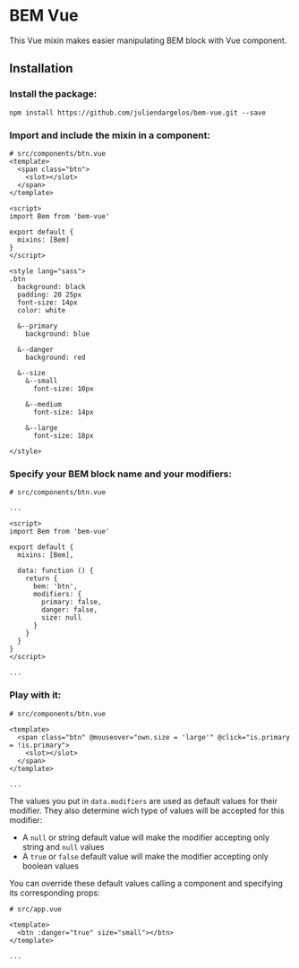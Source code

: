 # BEM Vue
This Vue mixin makes easier manipulating BEM block with Vue component.

## Installation
### Install the package:
```
npm install https://github.com/juliendargelos/bem-vue.git --save
```


### Import and include the mixin in a component:
```vue
# src/components/btn.vue
<template>
  <span class="btn">
    <slot></slot>
  </span>
</template>

<script>
import Bem from 'bem-vue'

export default {
  mixins: [Bem]
}
</script>

<style lang="sass">
.btn
  background: black
  padding: 20 25px
  font-size: 14px
  color: white

  &--primary
    background: blue

  &--danger
    background: red

  &--size
    &--small
      font-size: 10px

    &--medium
      font-size: 14px

    &--large
      font-size: 18px

</style>
```

### Specify your BEM block name and your modifiers:
```vue
# src/components/btn.vue

...

<script>
import Bem from 'bem-vue'

export default {
  mixins: [Bem],

  data: function () {
    return {
      bem: 'btn',
      modifiers: {
        primary: false,
        danger: false,
        size: null
      }
    }
  }
}
</script>

...
```

### Play with it:
```vue
# src/components/btn.vue

<template>
  <span class="btn" @mouseover="own.size = 'large'" @click="is.primary = !is.primary">
    <slot></slot>
  </span>
</template>

...
```

The values you put in `data.modifiers` are used as default values for their modifier.
They also determine wich type of values will be accepted for this modifier:
- A `null` or string default value will make the modifier accepting only string and `null` values
- A `true` or `false` default value will make the modifier accepting only boolean values

You can override these default values calling a component and specifying its corresponding props:
```vue
# src/app.vue

<template>
  <btn :danger="true" size="small"></btn>
</template>

...
```
